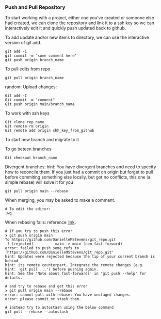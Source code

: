 ### Push and Pull Repository  
To start working with a project, either one you've created or someone else had created, we can clone the repository and link it to a ssh key so we can interactively edit it and quickly push updated back to github.


To add update and/or new items to directory, we can use the interactive version of git add.
```
git add -i
git commit -m "some comment here"
git push origin branch_name
```


To pull edits from repo
```
git pull origin branch_name
```


random:
Upload changes:
```
Git add -I
Git commit -m "comment"
Git push origin main/branch_name
```

To work with ssh keys
```
Git clone rep_name
Git remote rm origin
Git remote add origin shh_key_from_github
```

To start new branch and migrate to it

To go beteen branches
```
Git checkout branch_name
```


Divergent branches:
hint: You have divergent branches and need to specify how to reconcile them.
If you just had a commit on origin but forget to pull before commiting something else locally, but got no conflicts, this one (a simple rebase) will solve it for you

```
git pull origin main --rebase
```

When merging, you may be asked to make a comment.
```
# To edit the editor:
:wq
```

When rebasing fails: reference [link](https://stackoverflow.com/questions/23517464/error-cannot-pull-with-rebase-you-have-unstaged-changes).
```
# If you try to push this error
❯ git push origin main
To https://github.com/DanielleMStevens/git_repo.git
 ! [rejected]          main -> main (non-fast-forward)
error: failed to push some refs to 'https://github.com/DanielleMStevens/git_repo.git'
hint: Updates were rejected because the tip of your current branch is behind
hint: its remote counterpart. Integrate the remote changes (e.g.
hint: 'git pull ...') before pushing again.
hint: See the 'Note about fast-forwards' in 'git push --help' for details.

# and try to rebase and get this error
❯ git pull origin main --rebase
error: cannot pull with rebase: You have unstaged changes.
error: please commit or stash them.

# instead try to autostash using the below command
git pull --rebase --autostash
```


